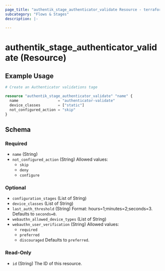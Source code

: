 ```yaml
---
page_title: "authentik_stage_authenticator_validate Resource - terraform-provider-authentik"
subcategory: "Flows & Stages"
description: |-
  
---
```


# authentik_stage_authenticator_validate (Resource)



## Example Usage

```terraform
# Create an Authenticator validations tage

resource "authentik_stage_authenticator_validate" "name" {
  name                  = "authenticator-validate"
  device_classes        = ["static"]
  not_configured_action = "skip"
}
```

<!-- schema generated by tfplugindocs -->
## Schema

### Required

- `name` (String)
- `not_configured_action` (String) Allowed values:
  - `skip`
  - `deny`
  - `configure`

### Optional

- `configuration_stages` (List of String)
- `device_classes` (List of String)
- `last_auth_threshold` (String) Format: hours=1;minutes=2;seconds=3. Defaults to `seconds=0`.
- `webauthn_allowed_device_types` (List of String)
- `webauthn_user_verification` (String) Allowed values:
  - `required`
  - `preferred`
  - `discouraged`
 Defaults to `preferred`.

### Read-Only

- `id` (String) The ID of this resource.

